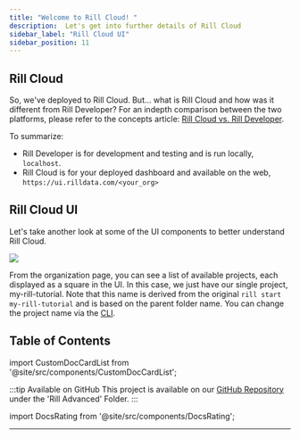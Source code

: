 ```yaml
---
title: "Welcome to Rill Cloud! "
description:  Let's get into further details of Rill Cloud
sidebar_label: "Rill Cloud UI"
sidebar_position: 11
---
```


## Rill Cloud


So, we've deployed to Rill Cloud. But... what is Rill Cloud and how was it different from Rill Developer? For an indepth comparison between the two platforms, please refer to the concepts article: <a href= 'https://docs.rilldata.com/concepts/developerVsCloud' target="blank ">Rill Cloud vs. Rill Developer</a>.

To summarize:

- Rill Developer is for development and testing and is run locally, `localhost`.
- Rill Cloud is for your deployed dashboard and available on the web, `https://ui.rilldata.com/<your_org>`


## Rill Cloud UI
Let's take another look at some of the UI components to better understand Rill Cloud.

<img src = '/img/tutorials/201/rill-cloud.gif' class='rounded-gif' />
<br />


From the organization page, you can see a list of available projects, each displayed as a square in the UI. In this case, we just have our single project, my-rill-tutorial. Note that this name is derived from the original `rill start my-rill-tutorial` and is based on the parent folder name. You can change the project name via the [CLI](https://docs.rilldata.com/reference/cli/project/).


## Table of Contents

import CustomDocCardList from '@site/src/components/CustomDocCardList';

<CustomDocCardList />

:::tip Available on GitHub
This project is available on our [GitHub Repository](https://github.com/rilldata/rill-examples/) under the 'Rill Advanced' Folder.
:::



import DocsRating from '@site/src/components/DocsRating';

---
<DocsRating />